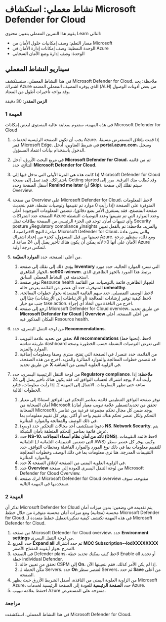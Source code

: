 <!---
---
التمرين المعملي: العنوان: "استكشاف Microsoft Defender للسحابة" مسار التعلم/الوحدة/الوحدة النمطية: "مسار التعلم: وصف قدرات حلول أمان Microsoft؛ الوحدة 2: وصف قدرات إدارة الأمان في Azure؛ الوحدة 3: وصف إدارة وضع أمان السحابة'
---
--->

# نشاط معملي: استكشاف Microsoft Defender for Cloud

يقوم هذا التمرين المعملي بتعيين محتوى Learn التالي:

- مسار التعلم: وصف إمكانيات حلول الأمان من Microsoft
- الوحدة النمطية: وصف إمكانات إدارة الأمان في Azure
- الوحدة: وصف إدارة وضع الأمان السحابي

## سيناريو النشاط المعملي

في هذا النشاط المعملي، ستستكشف Microsoft Defender for Cloud.  ملاحظة: يحد اشتراك Azure الذي يوفره المضيف المعملي المعتمد (ALH) من بعض أذونات الوصول وقد يواجه تأخيرات أطول من المعتاد.

**الزمن المقدر**: 30 دقيقة

### المهمة 1

في هذه المهمة، ستقوم بمعاينة عالية المستوى لبعض إمكانات Microsoft Defender for Cloud

1. يجب أن تكون الصفحة الرئيسية لخدمات Azure.  إذا قمت بإغلاق المستعرض مسبقا، فمر Microsoft Edge. في شريط العناوين، أدخل **portal.azure.com**، وسجل الدخول باستخدام بيانات اعتماد المسؤول.

1. في مربع البحث الأزرق، أدخل **Microsoft Defender for Cloud**، ثم من قائمة النتائج، حدد **Microsoft Defender for Cloud**.

1. إذا كانت هذه هي المرة الأولى التي تدخل فيها إلى Microsoft Defender for Cloud باشتراكك، فقد تصل إلى صفحة Getting started وقد يُطلب منك الترقية.  مرر إلى أسفل الصفحة وحدد **Remind me later** (أو **Skip**).  سيتم نقلك إلى صفحة Overview.

1. من صفحة Overview على Microsoft Defender for Cloud، لاحظ المعلومات المتوفرة على الصفحة (إذا رأيت 0 موارد تم تقييمها وتوصيات نشطة، فقم بتحديث صفحة المتصفح، فقد يستغرق الأمر بضع دقائق).  تتضمن المعلومات الموجودة أعلى الصفحة عدد اشتراكات Azure وعدد الموارد التي تم تقييمها وعدد التوصيات النشطة وأي تنبيهات أمان.  توجد في الجزء الرئيسي من الصفحة بطاقات تمثل Security posture وRegulatory compliance وInsights والمزيد.  ملاحظة: تم بالفعل تعيين مبادرة النهج الافتراضية لـ Microsoft Defender for Cloud، والتي يتعين عادة تعيينها من قبل المسؤول، كجزء من إعداد اشتراك Azure. ومع ذلك، ستظهر درجة الأمان على أنها 0٪ لأنه يمكن أن يكون هناك تأخير يصل إلى 24 ساعة لـ Azure لتعكس درجة أولية.

1. من أعلى الصفحة، حدد **الموارد المقيّمة**. 
    1. يؤدي ذلك إلى نقلك إلى صفحة **Inventory** التي تسرد الموارد الحالية. حدد مورد الجهاز الظاهري، **sc900-winwm**. يرتبط هذا المورد بالجهز الظاهري الذي استخدمته في النشاط المعملي السابق.
    1. توفر صفحة Resource health للجهاز الظاهري قائمة بالتوصيات.  من القائمة المتوفرة، حدد أي عنصر من القائمة يعرض حالة **unhealthy**.
    1. لاحظ الوصف التفصيلي.  حدد سهم القائمة المنسدلة بجوار خطوات المعالجة. لاحظ كيفية توفير إرشادات المعالجة (أو الارتباطات إلى الإرشادات) جنبًا إلى جنب مع خيار take action.  اخرج من النافذة دون اتخاذ أي إجراء.
    1. ارجع إلى صفحة Microsoft Defender for Cloud overview، عن طريق تحديد **Microsoft Defender for Cloud | Overview** من أعلى الصفحة، أعلى المكان المذكور فيه Resource health.

1. من لوحة التنقل اليسرى، حدد **Recommendations**.  
    1. تحقق من تحديد علامة التبويب **All recommendations** (تحتها خط).  لاحظ طريقة شاشة dashboard التي تعرض التوصيات النشطة حسب الخطورة وصحة الموارد والمزيد.
    1. من القائمة، حدد عنصرا.  في الصفحة التي تفتح، سترى وصفا ومعلومات إضافية قد تتضمن خطوات المعالجة والموارد المتأثرة والمزيد. اخرج من هذه الصفحة، عن طريق تحديد **X** في الزاوية العلوية اليمنى من الشاشة.

1. من لوحة التنقل الرئيسية اليسرى، حدد **Regulatory compliance**.  **ملاحظة**: إذا رأيت أنه لا يوجد اشتراك لحساب التوافق له، فقد يكون هناك تأخير يصل إلى 24 ساعة حتى تظهر المعلومات. الانتقال إلى المهمة 2.  إذا رأيت معلومات، فتابع الخطوات التالية.
    1. توفر صفحة التوافق التنظيمي قائمة بعناصر التحكم في التوافق استنادًا إلى معيار أمان السحابة من Microsoft (تحقق من تحديد/تسطير علامة تبويب معيار أمان السحابة Microsoft). يوجد ضمن كل مجال تحكم مجموعة فرعية من عناصر التحكم ولكل عنصر تحكم هناك تقييم واحد أو أكثر. يوفر كل تقييم معلومات بما في ذلك الوصف والمعالجة والموارد المتأثرة.
    1. دعونا نستكشف أحد مجالات التحكم. حدد (وسع) **NS. Network Security**. يتم عرض قائمة بعناصر التحكم المتعلقة بأمان الشبكة.
    1. حدد **NS-10. تأكد من أمان نظام أسماء المجالات (DNS**). لاحظ قائمة التقييمات التلقائية (التي تتضمن التقييمات التلقائية لـ AWS) وكيف يوفر كل عنصر سطر للتقييم معلومات بما في ذلك نوع المورد والموارد الفاشلة ومحطات التوافق. حدد التقييمات المدرجة.  هنا ترى معلومات بما في ذلك الوصف وخطوات المعالجة والموارد المتأثرة.
    1. حدد **X** في الزاوية العلوية اليمنى من الصفحة لإغلاق الصفحة.
    1. حدد **Overview** من لوحة التنقل اليسرى للعودة إلى صفحة Microsoft Defender for Cloud Overview.
    1. اترك صفحة Microsoft Defender for Cloud overview مفتوحة، سوف تستخدمها في المهمة التالية.

### المهمة 2

تذكر أن Microsoft Defender for Cloud يتم تقديمه في وضعين: بدون ميزات أمان محسنة (مجانية) ومع ميزات أمان محسنة متوفرة من خلال خطط Microsoft Defender for Cloud. في هذه المهمة تكتشف كيفية تمكين/تعطيل خطط متعددة لـ Microsoft Defender for Cloud.

1. من صفحة Microsoft Defender for Cloud overview، حدد **Environment settings** من لوحة التنقل اليسرى.
1. حدد المربع **Expand all** ثم حدد اشتراك **MOC Subscription--lodXXXXXXXX** المدرج بجوار أيقونة المفتاح الأصفر.
1. في الصفحة Defender plans، لاحظ كيف يمكنك تحديد خطة Enable all أو تحديد خطة individual Defender. 
    1. تحقق من تعيين حالة CSPM إلى **On**، إذا لم يكن الأمر كذلك، فقم بتعيينها الآن.  
    1. مكّن الخطة لـ Servers.  حدد **On** لعنصر سطر Servers، ثم حدد **Save** من أعلى الصفحة.
1. من الزاوية العلوية اليمنى من النافذة، أسفل الشريط الأزرق حيث يظهر Microsoft Azure، حدد **الصفحة الرئيسية** للعودة إلى الصفحة الرئيسية لخدمات Azure.
1. احتفظ بعلامة تبويب Azure مفتوحة على المستعرض.

### مراجعة

في هذا النشاط المعملي، استكشفت Microsoft Defender for Cloud.
